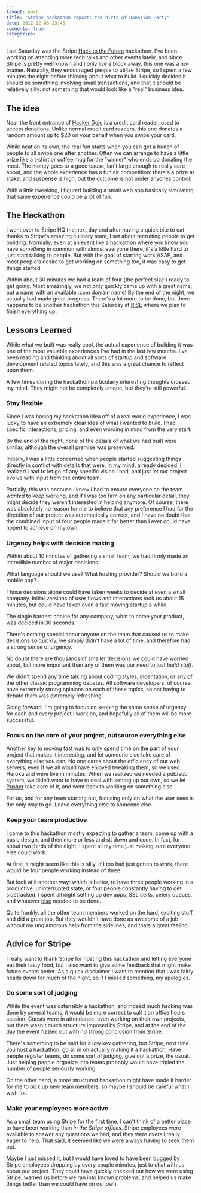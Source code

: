 ```yaml
---
layout: post
title: "Stripe hackathon report: the birth of Donation Party"
date: 2012-12-03 23:45
comments: true
categories: 
---
```

Last Saturday was the Stripe [Hack to the Future](https://stripe.com/blog/hack-to-the-future) hackathon.
I've been working on attending more tech talks and other events lately, and since Stripe is pretty well known and I only live a block away, this one was a no-brainer.
Naturally, they encouraged people to utilize Stripe, so I spent a few minutes the night before thinking about what to build.
I quickly decided it should be something involving small transactions, and that it should be relatively silly: not something that would look like a "real" business idea.

## The idea

Near the front entrance of [Hacker Dojo](http://hackerdojo.com) is a credit card reader, used to accept donations.
Unlike normal credit card readers, this one donates a random amount up to $20 on your behalf when you swipe your card.

While neat on its own, the real fun starts when you can get a bunch of people to all swipe one after another.
Often we can arrange to have a little prize like a t-shirt or coffee mug for the "winner" who ends up donating the most.
The money goes to a good cause, isn't large enough to really care about, and the whole experience has a fun air competition: there's a prize at stake, and suspense is high, but the outcome is not under anyones control.

With a little tweaking, I figured building a small web app basically simulating that same experience could be a lot of fun.

## The Hackathon

I went over to Stripe HQ the next day and after having a quick bite to eat thanks to Stripe's amazing culinary team, I set about recruiting people to get building.
Normally, even at an event like a hackathon where you know you have _something_ in common with almost everyone there, it's a little hard to just start talking to people.
But with the goal of starting work ASAP, and most people's desire to get working on something too, it was easy to get things started.

Within about 30 minutes we had a team of four (the perfect size!) ready to get going.
Most amazingly, we not only quickly came up with a great name, but a name with an available .com domain name!
By the end of the night, we actually had made great progress.
There's a lot more to be done, but there happens to be another hackathon this Saturday at [RISE](https://www.facebook.com/events/512718438746224/) where we plan to finish everything up.


## Lessons Learned

While what we built was really cool, the actual experience of building it was one of the most valuable experiences I've had in the last few months.
I've been reading and thinking about all sorts of startup and software development related topics lately, and this was a great chance to reflect upon them.

A few times during the hackathon particularly interesting thoughts crossed my mind.
They might not be completely unique, but they're still powerful.


### Stay flexible

Since I was basing my hackathon idea off of a real world experience, I was lucky to have an extremely clear idea of what I wanted to build.
I had specific interactions, pricing, and even wording in mind from the very start.

By the end of the night, none of the details of what we had built were similar, although the overall premise was preserved.

Initially, I was a little concerned when people started suggesting things directly in conflict with details that were, in my mind, already decided.
I realized I had to let go of any specific vision I had, and just let our project evolve with input from the entire team.

Partially, this was because I knew I had to ensure everyone on the team *wanted* to keep working, and if I was too firm on any particular detail, they might decide they weren't interested in helping anymore.
Of course, there was absolutely no reason for me to believe that any preference I had for the direction of our project was automatically correct, and I have no doubt that the combined input of four people made it far better than I ever could have hoped to achieve on my own.


### Urgency helps with decision making

Within about 10 minutes of gathering a small team, we had firmly made an incredible number of major decisions.

What language should we use? What hosting provider? Should we build a mobile app?

Those decisions alone could have taken weeks to decide at even a small company.
Initial versions of user flows and interactions took us about 15 minutes, but could have taken even a fast moving startup a while.

The single hardest choice for any company, what to name your product, was decided in 30 seconds.

There's nothing special about anyone on the team that caused us to make decisions so quickly, we simply didn't have a lot of time, and therefore had a strong sense of urgency.

No doubt there are thousands of smaller decisions we could have worried about, but more important than any of them was our need to just _build stuff_.

We didn't spend any time talking about coding styles, indentation, or any of the other classic programming debates.
All software developers, of course, have extremely strong opinions on each of these topics, so not having to debate them was extremely refreshing.

Going forward, I'm going to focus on keeping the same sense of urgency for each and every project I work on, and hopefully all of them will be more successful.


### Focus on the core of your project, outsource everything else

Another key to moving fast was to only spend time on the part of your project that makes it interesting, and let someone else take care of everything else you can.
No one cares about the efficiency of our web servers, even if we all would have enjoyed tweaking them, so we used Heroku and were live in minutes.
When we realized we needed a pub/sub system, we didn't want to have to deal with setting up our own, so we let [Pusher](http://pusherapp.com) take care of it, and went back to working on something else.

For us, and for any team starting out, focusing only on what the user sees is the only way to go.
Leave everything else to someone else.


### Keep your team productive

I came to this hackathon mostly expecting to gather a team, come up with a basic design, and then more or less and sit down and code.
In fact, for about two thirds of the night, I spent all my time just making sure everyone else could work.

At first, it might seem like this is silly.
If I too had just gotten to work, there would be four people working instead of three.

But look at it another way: which is better, to have three people working in a productive, uninterrupted state, or four people constantly having to get sidetracked.
I spent all night setting up dev apps, SSL certs, celery queues, and whatever [else](http://www.inc.com/magazine/20081201/how-hard-could-it-be-my-style-of-servant-leadership.html) needed to be done.

Quite frankly, all the other team members worked on the hard, exciting stuff, and did a great job.
But they wouldn't have done as awesome of a job without my unglamorous help from the sidelines, and thats a great feeling.


## Advice for Stripe

I really want to thank Stripe for hosting this hackathon and letting everyone eat their tasty food, but I also want to give some feedback that might make future events better.
As a quick disclaimer I want to mention that I was fairly heads down for much of the night, so if I missed something, my apologies.


### Do some sort of judging

While the event was ostensibly a hackathon, and indeed much hacking was done by several teams, it would be more correct to call it an office hours session.
Guests were in attendance, even working on their own projects, but there wasn't much structure imposed by Stripe, and at the end of the day the event fizzled out with no strong conclusion from Stripe.

There's something to be said for a low key gathering, but Stripe, next time you host a hackathon, go all in on actually making it a hackathon.
Have people register teams, do some sort of judging, give out a prize, the usual.
Just helping people organize into teams probably would have tripled the number of people seriously working.

On the other hand, a more structured hackathon might have made it harder for me to pick up new team members, so maybe I should be careful what I wish for.


### Make your employees more active

As a small team using Stripe for the first time, I can't think of a better place to have been working than _in the Stripe offices_.
Stripe employees were available to answer any questions we had, and they were overall really eager to help.
That said, it seemed like we were always having to seek them out.

Maybe I just missed it, but I would have loved to have been bugged by Stripe employees dropping by every couple minutes, just to chat with us about our project.
They could have quickly checked out how we were using Stripe, warned us before we ran into known problems, and helped us make things better than we could have on our own.
